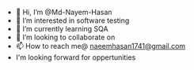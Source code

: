 - 👋 Hi, I’m @Md-Nayem-Hasan
- 👀 I’m interested in software testing
- 🌱 I’m currently learning SQA
- 💞️ I’m looking to collaborate on 
- 📫 How to reach me@ naeemhasan1741@gmail.com
- I'm looking forward for oppertunities

<!---
Md-Nayem-Hasan/Md-Nayem-Hasan is a ✨ special ✨ repository because its `README.md` (this file) appears on your GitHub profile.
You can click the Preview link to take a look at your changes.
--->
